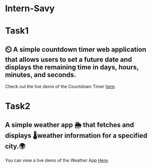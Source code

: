 # Intern-Savy

# Task1
## ⏲️ A simple countdown timer web application that allows users to set a future date and displays the remaining time in days, hours, minutes, and seconds.

Check out the live demo of the Countdown Timer [here](https://degala-prasanna.github.io/Countdown_Timer/).

# Task2
## A simple weather app 🌦️ that fetches and displays 🌡️weather information for a specified city.🌍

You can view a live demo of the Weather App [Here](https://degala-prasanna.github.io/Weather-App/).
